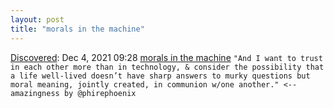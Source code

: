 ```yaml
---
layout: post
title: "morals in the machine"
---
```

[Discovered](http://rolandtanglao.com/2020/07/29/p1-blogthis-checkvist-list-links-to-blog/): Dec 4, 2021 09:28 [morals in the machine](https://www.phirephoenix.com/blog/2021-11-30/ethics) `"And I want to trust in each other more than in technology, & consider the possibility that a life well-lived doesn’t have sharp answers to murky questions but moral meaning, jointly created, in communion w/one another." <-- amazingness by @phirephoenix`
